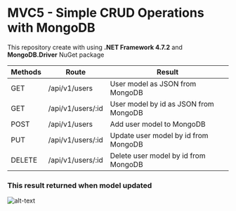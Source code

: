 # MVC5 - Simple CRUD Operations with MongoDB
This repository create with using **.NET Framework 4.7.2** and **MongoDB.Driver** NuGet package

Methods | Route | Result
--------|-------|-------
GET | /api/v1/users | User model as JSON from MongoDB
GET | /api/v1/users/:id | User model by id as JSON from MongoDB
POST | /api/v1/users | Add user model to MongoDB
PUT | /api/v1/users/:id | Update user model by id from MongoDB
DELETE | /api/v1/users/:id | Delete user model by id from MongoDB

### This result returned when model updated
![alt-text](https://s.put.re/a3fMUr14.png)
